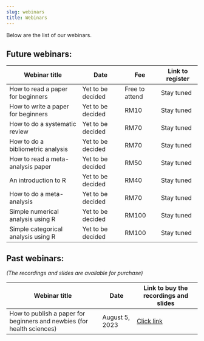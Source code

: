 ```yaml
---
slug: webinars
title: Webinars
---
```


Below are the list of our webinars.

## **Future webinars:**

| Webinar title | Date | Fee | Link to register |  
|---------------|------|-----|------------------|
| How to read a paper for beginners | Yet to be decided | Free to attend | Stay tuned |
| How to write a paper for beginners | Yet to be decided | RM10 | Stay tuned |
|How to do a systematic review | Yet to be decided | RM70 | Stay tuned |
|How to do a bibliometric analysis | Yet to be decided | RM70 | Stay tuned |
|How to read a meta-analysis paper | Yet to be decided | RM50 | Stay tuned |
|An introduction to R | Yet to be decided | RM40 | Stay tuned |
|How to do a meta-analysis | Yet to be decided | RM70 | Stay tuned |
|Simple numerical analysis using R | Yet to be decided | RM100 | Stay tuned |
|Simple categorical analysis using R | Yet to be decided | RM100 | Stay tuned |


## **Past webinars**: 
*(The recordings and slides are available for purchase)*

| Webinar title | Date | Link to buy the recordings and slides |  
|---------------|------|---------------------------------------|  
| How to publish a paper for beginners and newbies (for health sciences) | August 5, 2023 | [Click link](https://docs.google.com/forms/d/1IJ30JRcQ9pjXJGKyyCSaHLTJeThuRe2TJhcMKBU23to/edit) |